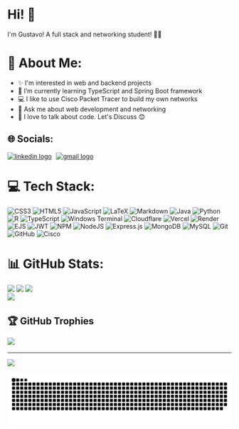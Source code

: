 # Hi! 👋 

I'm Gustavo! A full stack and networking student! 🧑‍💻

# 💫 About Me:
- ✨ I'm interested in web and backend projects
- 🌱 I’m currently learning TypeScript and Spring Boot framework
- 💻 I like to use Cisco Packet Tracer to build my own networks
- 💬 Ask me about web development and networking
- 🤝 I love to talk about code. Let's Discuss 😊


## 🌐 Socials:
<div align="center">
  <div style='display:flex;flex-flow:row wrap;gap:1vw;'>
    <a href='https://www.linkedin.com/in/gustavo-a-b24668316' target='_blank'><img src="https://img.shields.io/static/v1?message=LinkedIn&logo=linkedin&label=&color=0077B5&logoColor=white&labelColor=&style=for-the-badge" height="35" alt="linkedin logo" /></a>
    <a href='mailto:gualeixos456@gmail.com' target='_blank'><img src="https://img.shields.io/static/v1?message=Gmail&logo=gmail&label=&color=D14836&logoColor=white&labelColor=&style=for-the-badge" height="35" alt="gmail logo"  /></a>
  </div>
</div>

# 💻 Tech Stack:
![CSS3](https://img.shields.io/badge/css3-%231572B6.svg?style=for-the-badge&logo=css3&logoColor=white) ![HTML5](https://img.shields.io/badge/html5-%23E34F26.svg?style=for-the-badge&logo=html5&logoColor=white) ![JavaScript](https://img.shields.io/badge/javascript-%23323330.svg?style=for-the-badge&logo=javascript&logoColor=%23F7DF1E) ![LaTeX](https://img.shields.io/badge/latex-%23008080.svg?style=for-the-badge&logo=latex&logoColor=white) ![Markdown](https://img.shields.io/badge/markdown-%23000000.svg?style=for-the-badge&logo=markdown&logoColor=white)
![Java](https://img.shields.io/badge/java-%23ED8B00.svg?style=for-the-badge&logo=openjdk&logoColor=white)
![Python](https://img.shields.io/badge/python-3670A0?style=for-the-badge&logo=python&logoColor=ffdd54) ![R](https://img.shields.io/badge/r-%23276DC3.svg?style=for-the-badge&logo=r&logoColor=white) ![TypeScript](https://img.shields.io/badge/typescript-%23007ACC.svg?style=for-the-badge&logo=typescript&logoColor=white)
![Windows Terminal](https://img.shields.io/badge/Windows%20Terminal-%234D4D4D.svg?style=for-the-badge&logo=windows-terminal&logoColor=white) ![Cloudflare](https://img.shields.io/badge/Cloudflare-F38020?style=for-the-badge&logo=Cloudflare&logoColor=white) ![Vercel](https://img.shields.io/badge/vercel-%23000000.svg?style=for-the-badge&logo=vercel&logoColor=white) ![Render](https://img.shields.io/badge/Render-%46E3B7.svg?style=for-the-badge&logo=render&logoColor=white) ![EJS](https://img.shields.io/badge/ejs-%23B4CA65.svg?style=for-the-badge&logo=ejs&logoColor=black) ![JWT](https://img.shields.io/badge/JWT-black?style=for-the-badge&logo=JSON%20web%20tokens) ![NPM](https://img.shields.io/badge/NPM-%23CB3837.svg?style=for-the-badge&logo=npm&logoColor=white) ![NodeJS](https://img.shields.io/badge/node.js-6DA55F?style=for-the-badge&logo=node.js&logoColor=white) ![Express.js](https://img.shields.io/badge/express.js-%23404d59.svg?style=for-the-badge&logo=express&logoColor=%2361DAFB) ![MongoDB](https://img.shields.io/badge/MongoDB-%234ea94b.svg?style=for-the-badge&logo=mongodb&logoColor=white) ![MySQL](https://img.shields.io/badge/mysql-4479A1.svg?style=for-the-badge&logo=mysql&logoColor=white) ![Git](https://img.shields.io/badge/git-%23F05033.svg?style=for-the-badge&logo=git&logoColor=white) ![GitHub](https://img.shields.io/badge/github-%23121011.svg?style=for-the-badge&logo=github&logoColor=white) ![Cisco](https://img.shields.io/badge/cisco-%23049fd9.svg?style=for-the-badge&logo=cisco&logoColor=black)

# 📊 GitHub Stats:
![](https://github-readme-stats.vercel.app/api/top-langs/?username=Gustanol&theme=transparent&langs_count=15&layout=compact&title_color=ffffff&text_color=ffffff)
![](https://github-readme-stats.vercel.app/api?username=Gustanol&show_icons=true&hide=issues,prs&theme=transparent&title_color=ffffff&text_color=ffffff)
![](https://github-readme-streak-stats.herokuapp.com/?user=Gustanol&theme=dark&hide_border=false)<br/>
![](https://github-readme-stats.vercel.app/api/wakatime?username=Gustanol&layout=compact&theme=transparent&title_color=ffffff&text_color=ffffff)

## 🏆 GitHub Trophies
![](https://github-profile-trophy.vercel.app/?username=Gustanol&theme=radical&no-frame=false&no-bg=true&margin-w=4)

---
[![](https://visitcount.itsvg.in/api?id=Gustanol&icon=0&color=1)](https://visitcount.itsvg.in)


<picture>
  <source media="(prefers-color-scheme: dark)" srcset="https://raw.githubusercontent.com/Gustanol/Gustanol/output/github-snake-dark.svg" />
  <source media="(prefers-color-scheme: light)" srcset="https://raw.githubusercontent.com/Gustanol/Gustanol/output/github-snake.svg" />
  <img alt="github-snake" src="https://raw.githubusercontent.com/Gustanol/Gustanol/output/github-snake.svg" />
</picture>

<!-- Proudly created with GPRM ( https://gprm.itsvg.in ) -->
